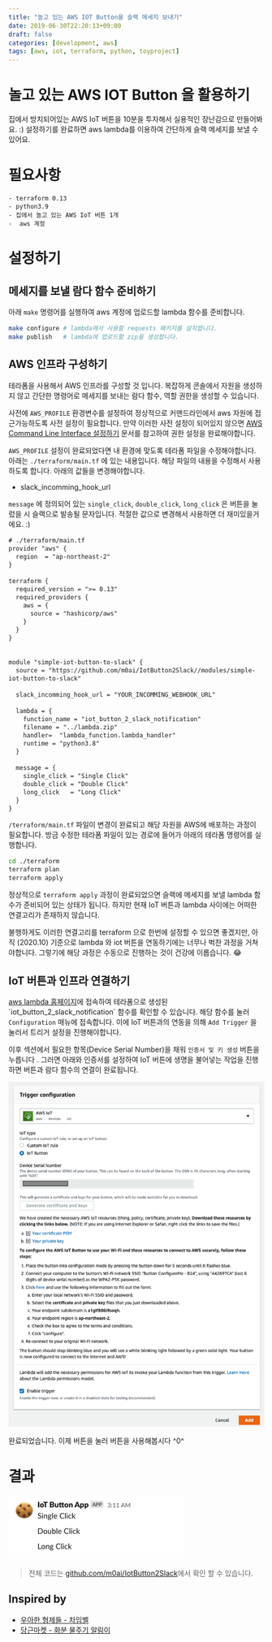 ```yaml
---
title: "놀고 있는 AWS IOT Button을 슬랙 메세지 보내기"
date: 2019-06-30T22:20:13+09:00
draft: false
categories: [development, aws]
tags: [aws, iot, terraform, python, toyproject]
---
```


# 놀고 있는 AWS IOT Button 을 활용하기
집에서 방치되어있는 AWS IoT 버튼을 10분을 투자해서 실용적인 장난감으로 만들어봐요. :)
설정하기를 완료하면 aws lambda를 이용하여 간단하게 슬랙 메세지를 보낼 수 있어요.

# 필요사항
```
- terraform 0.13
- python3.9
- 집에서 놀고 있는 AWS IoT 버튼 1개
-  aws 계정
```

# 설정하기

## 메세지를 보낼 람다 함수 준비하기

아래 `make` 명령어를 실행하여 aws 계정에 업로드할 lambda 함수를 준비합니다.

```bash
make configure # lambda에서 사용할 requests 패키지를 설치합니다.
make publish   # lambda에 업로드할 zip을 생성합니다.
```
## AWS 인프라 구성하기

테라폼을 사용해서 AWS 인프라를 구성할 것 입니다. 복잡하게 콘솔에서 자원을 생성하지 않고 간단한 명령어로 메세지를 보내는 람다 함수, 역할 권한을 생성할 수 있습니다.

사전에 `AWS_PROFILE` 환경변수를 설정하여 정상적으로 커맨드라인에서 aws 자원에 접근가능하도록 사전 설정이 필요합니다. 만약 이러한 사전 설정이 되어있지 않으면  [AWS Command Line Interface 설정하기](https://docs.aws.amazon.com/ko_kr/cli/latest/userguide/cli-configure-profiles.html) 문서를 참고하여 권한 설정을 완료해야합니다.

`AWS_PROFILE` 설정이 완료되었다면 내 환경에 맞도록 테라폼 파일을 수정해야합니다. 아래는 `./terraform/main.tf` 에 있는 내용입니다. 해당 파일의 내용을 수정해서 사용하도록 합니다. 아래의 값들을 변경해야합니다.

- slack_incomming_hook_url

`message` 에 정의되어 있는 `single_click`, `double_click`, `long_click` 은 버튼을 눌렀을 시 슬랙으로 발송될 문자입니다. 적절한 값으로 변경해서 사용하면 더 재미있을거에요. :)


```hcl
# ./terraform/main.tf
provider "aws" {
  region  = "ap-northeast-2"
}

terraform {
  required_version = ">= 0.13"
  required_providers {
    aws = {
      source = "hashicorp/aws"
    }
  }
}


module "simple-iot-button-to-slack" {
  source = "https://github.com/m0ai/IotButton2Slack//modules/simple-iot-button-to-slack"

  slack_incomming_hook_url = "YOUR_INCOMMING_WEBHOOK_URL"

  lambda = {
    function_name = "iot_button_2_slack_notification"
    filename = "../lambda.zip"
    handler=  "lambda_function.lambda_handler"
    runtime = "python3.8"
  }

  message = {
    single_click = "Single Click"
    double_click = "Double Click"
    long_click   = "Long Click"
  }
}
```

`/terraform/main.tf` 파일이 변경이 완료되고 해당 자원을 AWS에 배포하는 과정이 필요합니다. 방금 수정한 테라폼 파일이 있는 경로에 들어가 아래의 테라폼 명령어를 실행합니다.


```bash
cd ./terraform
terraform plan
terraform apply
```
정상적으로 `terraform apply` 과정이 완료되었으면 슬랙에 메세지를 보낼 lambda 함수가 준비되어 있는 상태가 됩니다. 하지만 현재 IoT 버튼과 lambda 사이에는 어떠한 연결고리가 존재하지 않습니다.

 불행하게도 이러한 연결고리를 terraform 으로 한번에 설정할 수 있으면 좋겠지만, 아직 (2020.10) 기준으로 lambda 와 iot 버튼을 연동하기에는 너무나 벅찬 과정을 거쳐야합니다. 그렇기에 해당 과정은 수동으로 진행하는 것이 건강에 이롭습니다. 😂

## IoT 버튼과 인프라 연결하기

[aws lambda 홈페이지](https://ap-northeast-2.console.aws.amazon.com/lambda/home?)에 접속하여 테라폼으로 생성된 `iot_button_2_slack_notification` 함수를 확인할 수 있습니다. 해당 함수를 눌러 `Configuration` 매뉴에 접속합니다. 이에 IoT 버튼과의 연동을 의해 `Add Trigger` 을 눌러서 트리거 설정을 진행해야합니다.

이후 섹션에서 필요한 항목(Device Serial Number)을 채워 `인증서 및 키 생성` 버튼을 누릅니다 . 그러면 아래와 인증서를 설정하여 IoT 버튼에 생명을 불어넣는 작업을 진행하면 버튼과 람다 함수의 연결이 완료됩니다.

![image-20201015030304158](https://github.com/m0ai/IotButton2Slack/raw/master/img/iot-button-configure-page.png)

완료되었습니다. 이제 버튼을 눌러 버튼을 사용해봅시다 ^0^

# 결과

![image-20201015031139768](https://github.com/m0ai/IotButton2Slack/raw/master/img/result.png)



> 전체 코드는 [github.com/m0ai/IotButton2Slack](https://github.com/m0ai/IotButton2Slack/)에서 확인 할 수 있습니다. 

## Inspired by

- [우아한 형제들 - 차임벨](http://woowabros.github.io/study/2016/10/28/woowahan_chime_bell.html)
- [당근마켓 - 화분 물주기 알림이](https://medium.com/daangn/%ED%9A%8C%EC%82%AC-%ED%99%94%EB%B6%84%EC%97%90-%EC%A3%BC%EA%B8%B0%EC%A0%81%EC%9C%BC%EB%A1%9C-%EB%AC%BC%EC%A3%BC%EA%B8%B0-aws-iot-%EB%B2%84%ED%8A%BC-%ED%99%9C%EC%9A%A9-%EC%82%AC%EB%A1%80-99978e57a59c)
